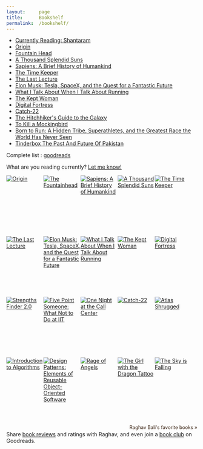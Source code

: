 ```yaml
---
layout:     page
title:      Bookshelf
permalink:  /bookshelf/
---
```


<style type="text/css">
    strong {
        color: #3498db;
        font-weight: 400;
    }
    blockquote {
        padding: 0px 23px;
    }
</style>

- __[Currently Reading: Shantaram](https://www.goodreads.com/book/show/33600.Shantaram)__
- [Origin](https://www.goodreads.com/book/show/32315293-origin)
- [Fountain Head](https://www.goodreads.com/book/show/2122.The_Fountainhead)
- [A Thousand Splendid Suns](https://www.goodreads.com/book/show/128029.A_Thousand_Splendid_Suns)
- [Sapiens: A Brief History of Humankind](https://www.goodreads.com/book/show/23692271-sapiens)
- [The Time Keeper](https://www.goodreads.com/book/show/13624688-the-time-keeper)
- [The Last Lecture](https://www.goodreads.com/book/show/40611510-the-last-lecture)
- [Elon Musk: Tesla, SpaceX, and the Quest for a Fantastic Future](https://www.goodreads.com/book/show/25541028-elon-musk)
- [What I Talk About When I Talk About Running](https://www.goodreads.com/book/show/4352812-what-i-talk-about-when-i-talk-about-running)
- [The Kept Woman](https://www.goodreads.com/book/show/28374062-the-kept-woman)
- [Digital Fortress](https://www.goodreads.com/book/show/11125.Digital_Fortress)
- [Catch-22](https://www.goodreads.com/book/show/168668.Catch_22)
- [The Hitchhiker's Guide to the Galaxy](https://www.goodreads.com/book/show/386162.The_Hitchhiker_s_Guide_to_the_Galaxy)
- [To Kill a Mockingbird](https://www.goodreads.com/book/show/8045416-to-kill-a-mockingbird)
- [Born to Run: A Hidden Tribe, Superathletes, and the Greatest Race the World Has Never Seen](https://www.goodreads.com/book/show/6289283-born-to-run)
- [Tinderbox The Past And Future Of Pakistan](https://www.goodreads.com/book/show/10318275-tinderbox-the-past-and-future-of-pakistan)



Complete list : [goodreads](https://www.goodreads.com/review/list/87723774-raghav-bali?ref=nav_mybooks&shelf=read&sort=date_read)

What are you reading currently? [Let me know!](https://twitter.com/rghv_bali)

<style type="text/css" media="screen">
.gr_grid_container {
    /* customize grid container div here. eg: width: 500px; */
}

.gr_grid_book_container {
    /* customize book cover container div here */
    float: left;
    width: 98px;
    height: 160px;
    padding: 0px 0px;
    overflow: hidden;
}
</style>

 <div id="gr_grid_widget_1654948009">
        <!-- Show static html as a placeholder in case js is not enabled - javascript include will override this if things work -->
    <div class="gr_grid_container">
    <div class="gr_grid_book_container"><a title="Origin (Robert Langdon, #5)" rel="nofollow" href="https://www.goodreads.com/book/show/32315293-origin"><img alt="Origin" border="0" src="https://i.gr-assets.com/images/S/compressed.photo.goodreads.com/books/1498794232l/32315293._SY75_.jpg" /></a></div>
    <div class="gr_grid_book_container"><a title="The Fountainhead" rel="nofollow" href="https://www.goodreads.com/book/show/2122.The_Fountainhead"><img alt="The Fountainhead" border="0" src="https://i.gr-assets.com/images/S/compressed.photo.goodreads.com/books/1491163636l/2122._SY75_.jpg" /></a></div>
    <div class="gr_grid_book_container"><a title="Sapiens: A Brief History of Humankind" rel="nofollow" href="https://www.goodreads.com/book/show/23692271-sapiens"><img alt="Sapiens: A Brief History of Humankind" border="0" src="https://i.gr-assets.com/images/S/compressed.photo.goodreads.com/books/1595674533l/23692271._SY75_.jpg" /></a></div>
    <div class="gr_grid_book_container"><a title="A Thousand Splendid Suns" rel="nofollow" href="https://www.goodreads.com/book/show/128029.A_Thousand_Splendid_Suns"><img alt="A Thousand Splendid Suns" border="0" src="https://i.gr-assets.com/images/S/compressed.photo.goodreads.com/books/1345958969l/128029._SY75_.jpg" /></a></div>
    <div class="gr_grid_book_container"><a title="The Time Keeper" rel="nofollow" href="https://www.goodreads.com/book/show/13624688-the-time-keeper"><img alt="The Time Keeper" border="0" src="https://i.gr-assets.com/images/S/compressed.photo.goodreads.com/books/1340478576l/13624688._SX50_.jpg" /></a></div>
    <div class="gr_grid_book_container"><a title="The Last Lecture" rel="nofollow" href="https://www.goodreads.com/book/show/40611510-the-last-lecture"><img alt="The Last Lecture" border="0" src="https://i.gr-assets.com/images/S/compressed.photo.goodreads.com/books/1529682044l/40611510._SX50_.jpg" /></a></div>
    <div class="gr_grid_book_container"><a title="Elon Musk: Tesla, SpaceX, and the Quest for a Fantastic Future" rel="nofollow" href="https://www.goodreads.com/book/show/25541028-elon-musk"><img alt="Elon Musk: Tesla, SpaceX, and the Quest for a Fantastic Future" border="0" src="https://i.gr-assets.com/images/S/compressed.photo.goodreads.com/books/1518291452l/25541028._SY75_.jpg" /></a></div>
    <div class="gr_grid_book_container"><a title="What I Talk About When I Talk About Running" rel="nofollow" href="https://www.goodreads.com/book/show/4352812-what-i-talk-about-when-i-talk-about-running"><img alt="What I Talk About When I Talk About Running" border="0" src="https://i.gr-assets.com/images/S/compressed.photo.goodreads.com/books/1443687170l/4352812._SY75_.jpg" /></a></div>
    <div class="gr_grid_book_container"><a title="The Kept Woman (Will Trent, #8)" rel="nofollow" href="https://www.goodreads.com/book/show/28374062-the-kept-woman"><img alt="The Kept Woman" border="0" src="https://i.gr-assets.com/images/S/compressed.photo.goodreads.com/books/1462032117l/28374062._SX50_.jpg" /></a></div>
    <div class="gr_grid_book_container"><a title="Digital Fortress" rel="nofollow" href="https://www.goodreads.com/book/show/11125.Digital_Fortress"><img alt="Digital Fortress" border="0" src="https://i.gr-assets.com/images/S/compressed.photo.goodreads.com/books/1360095966l/11125._SY75_.jpg" /></a></div>
    <div class="gr_grid_book_container"><a title="Strengths Finder 2.0" rel="nofollow" href="https://www.goodreads.com/book/show/56454.Strengths_Finder_2_0"><img alt="Strengths Finder 2.0" border="0" src="https://i.gr-assets.com/images/S/compressed.photo.goodreads.com/books/1440946880l/56454._SX50_.jpg" /></a></div>
    <div class="gr_grid_book_container"><a title="Five Point Someone: What Not to Do at IIT" rel="nofollow" href="https://www.goodreads.com/book/show/105576.Five_Point_Someone"><img alt="Five Point Someone: What Not to Do at IIT" border="0" src="https://i.gr-assets.com/images/S/compressed.photo.goodreads.com/books/1298571209l/105576._SY75_.jpg" /></a></div>
    <div class="gr_grid_book_container"><a title="One Night at the Call Center" rel="nofollow" href="https://www.goodreads.com/book/show/105578.One_Night_at_the_Call_Center"><img alt="One Night at the Call Center" border="0" src="https://i.gr-assets.com/images/S/compressed.photo.goodreads.com/books/1320500924l/105578._SY75_.jpg" /></a></div>
    <div class="gr_grid_book_container"><a title="Catch-22" rel="nofollow" href="https://www.goodreads.com/book/show/168668.Catch_22"><img alt="Catch-22" border="0" src="https://i.gr-assets.com/images/S/compressed.photo.goodreads.com/books/1463157317l/168668._SY75_.jpg" /></a></div>
    <div class="gr_grid_book_container"><a title="Atlas Shrugged" rel="nofollow" href="https://www.goodreads.com/book/show/662.Atlas_Shrugged"><img alt="Atlas Shrugged" border="0" src="https://i.gr-assets.com/images/S/compressed.photo.goodreads.com/books/1405868167l/662._SY75_.jpg" /></a></div>
    <div class="gr_grid_book_container"><a title="Introduction to Algorithms" rel="nofollow" href="https://www.goodreads.com/book/show/108986.Introduction_to_Algorithms"><img alt="Introduction to Algorithms" border="0" src="https://i.gr-assets.com/images/S/compressed.photo.goodreads.com/books/1387741681l/108986._SX50_.jpg" /></a></div>
    <div class="gr_grid_book_container"><a title="Design Patterns: Elements of Reusable Object-Oriented Software (Addison-Wesley Professional Computing Series)" rel="nofollow" href="https://www.goodreads.com/book/show/19788662-design-patterns"><img alt="Design Patterns: Elements of Reusable Object-Oriented Software" border="0" src="https://i.gr-assets.com/images/S/compressed.photo.goodreads.com/books/1387710475l/19788662._SX50_.jpg" /></a></div>
    <div class="gr_grid_book_container"><a title="Rage of Angels" rel="nofollow" href="https://www.goodreads.com/book/show/43328.Rage_of_Angels"><img alt="Rage of Angels" border="0" src="https://i.gr-assets.com/images/S/compressed.photo.goodreads.com/books/1356445383l/43328._SY75_.jpg" /></a></div>
    <div class="gr_grid_book_container"><a title="The Girl with the Dragon Tattoo (Millennium, #1)" rel="nofollow" href="https://www.goodreads.com/book/show/2429135.The_Girl_with_the_Dragon_Tattoo"><img alt="The Girl with the Dragon Tattoo" border="0" src="https://i.gr-assets.com/images/S/compressed.photo.goodreads.com/books/1327868566l/2429135._SX50_.jpg" /></a></div>
    <div class="gr_grid_book_container"><a title="The Sky is Falling" rel="nofollow" href="https://www.goodreads.com/book/show/43327.The_Sky_is_Falling"><img alt="The Sky is Falling" border="0" src="https://i.gr-assets.com/images/S/compressed.photo.goodreads.com/books/1353302273l/43327._SY75_.jpg" /></a></div>
    <br style="clear: both"/><br/><a class="gr_grid_branding" style="font-size: .9em; color: #382110; text-decoration: none; float: right; clear: both" rel="nofollow" href="https://www.goodreads.com/user/show/87723774-raghav-bali">Raghav Bali's favorite books »</a>
  <noscript><br/>Share <a rel="nofollow" href="/">book reviews</a> and ratings with Raghav, and even join a <a rel="nofollow" href="/group">book club</a> on Goodreads.</noscript>
  </div>
</div>
<script src="https://www.goodreads.com/review/grid_widget/87723774.Raghav's%20bookshelf:%20read?cover_size=small&hide_link=&hide_title=&num_books=20&order=d&shelf=read&sort=date_read&widget_id=1654948009" type="text/javascript" charset="utf-8"></script>

